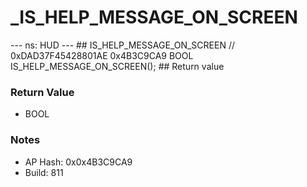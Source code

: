 # _IS_HELP_MESSAGE_ON_SCREEN

--- ns: HUD --- ## IS_HELP_MESSAGE_ON_SCREEN  // 0xDAD37F45428801AE 0x4B3C9CA9 BOOL IS_HELP_MESSAGE_ON_SCREEN();  ## Return value

### Return Value
* BOOL

### Notes
* AP Hash: 0x0x4B3C9CA9
* Build: 811

